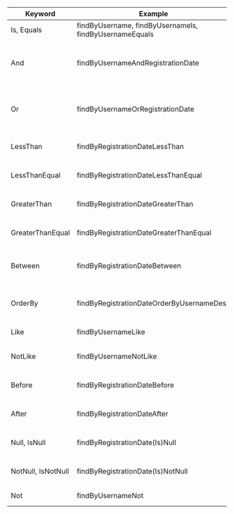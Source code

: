 | Keyword            | Example                                                 | Generated JPQL                                                |   |   |
|--------------------|---------------------------------------------------------|---------------------------------------------------------------|---|---|
| Is, Equals         | findByUsername, findByUsernameIs, findByUsernameEquals  | ... where e.username=?1                                       |   |   |
| And                | findByUsernameAndRegistrationDate                       | . . . where e.username = ?1 and e.registrationdate= ?2        |   |   |
| Or                 | findByUsernameOrRegistrationDate                        | . . .  where e.username = ?1 or e.registrationdate = ?2       |   |   |
| LessThan           | findByRegistrationDateLessThan                          | . . .  where e.registrationdate < ?1                          |   |   |
| LessThanEqual      | findByRegistrationDateLessThanEqual                     | . . .  where e.registrationdate <= ?1                         |   |   |
| GreaterThan        | findByRegistrationDateGreaterThan                       | . . .  where e.registrationdate > ?1                          |   |   |
| GreaterThanEqual   | findByRegistrationDateGreaterThanEqual                  | . . .  where e.registrationdate >= ?1                         |   |   |
| Between            | findByRegistrationDateBetween                           | . . .  where e.registrationdate between ?1 and ?2             |   |   |
| OrderBy            | findByRegistrationDateOrderByUsernameDesc               | . . .  where e.registrationdate = ?1 order by e.username desc |   |   |
| Like               | findByUsernameLike                                      | . . .  where e.username like ?1                               |   |   |
| NotLike            | findByUsernameNotLike                                   | . . .  where e.username not like ?1                           |   |   |
| Before             | findByRegistrationDateBefore                            | . . .  where e.registrationdate < ?1                          |   |   |
| After              | findByRegistrationDateAfter                             | . . .  where e.registrationdate > ?1                          |   |   |
| Null, IsNull       | findByRegistrationDate(Is)Null                          | . . .  where e.registrationdate is null                       |   |   |
| NotNull, IsNotNull | findByRegistrationDate(Is)NotNull                       | . . .  where e.registrationdate is not null                   |   |   |
| Not                | findByUsernameNot                                       | . . .  where e.username <> ? 1                                |   |   |